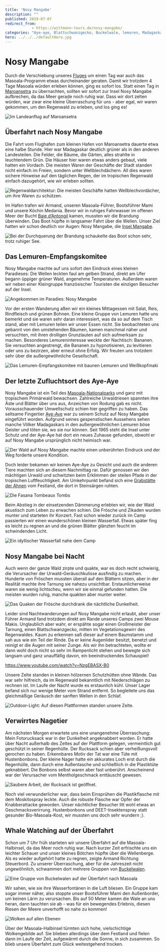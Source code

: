```yaml
---
title: 'Nosy Mangabe'
description: ""
published: 2019-07-07
redirect_from: 
            - https://wittmann-tours.de/nosy-mangabe/
categories: "Aye-aye, Blattschwanzgecko, Buckelwale, lemuren, Madagaskar, Madagaskar, Masoala, Nosy Mangabe, Regenwald, Uroplatus, Whale Watching"
hero: ../../../defaultHero.jpg
---
```

# Nosy Mangabe

Durch die Verschiebung unseres [Fluges](http://wittmann-tours.de/mit-mad-air-gestrandet-am-pangalanes-kanal/) um einen Tag war auch das Masoala-Programm etwas durcheinander geraten. Damit wir trotzdem 4 Tage Masoala würden erleben können, ging es sofort los. Statt einen Tag in [Maroansetra](https://de.wikipedia.org/wiki/Maroantsetra) zu übernachten, sollten wir sofort zur Insel Nosy Mangabe aufbrechen, da das Meer gerade noch ruhig war. Dass wir dort zelten würden, war zwar eine kleine Überraschung für uns - aber egal, wir waren gekommen, um den Regenwald zu erleben, und los ging es!

![Im Landeanflug auf Maroansetra](http://wittmann-tours.de/wp-content/uploads/2019/06/KH-20180817_131719-Edit-1-1024x576.jpg)

<!--more-->

## Überfahrt nach Nosy Mangabe

Die Fahrt vom Flughafen zum kleinen Hafen von Maroansetra dauerte etwa eine halbe Stunde. Hier war Madagaskar deutlich grüner als in den anderen Landesteilen. Die Felder, die Bäume, die Gärten, alles strahlte in leuchtendem Grün. Die Häuser hier waren etwas anders gebaut, viele hatten ein Vordach. Die meisten Waren der Geschäfte der Stadt standen nicht einfach im Freien, sondern unter Wellblechdächern. All dies waren sichere Hinweise auf den täglichen Regen, der im tropischen Regenwald einfach dazugehört, wie wir erleben sollten.

![Regenwaldarchitektur: Die meisten Geschäfte hatten Wellblechvordächer, um ihre Waren zu schützen.](http://wittmann-tours.de/wp-content/uploads/2019/06/CW-20180817-134826-8073-1024x683.jpg)

Im Hafen trafen wir Armand, unseren Masoala-Führer, Bootsführer Mami und unsere Köchin Medania. Bevor wir in ruhiges Fahrwasser im offenen Meer der Bucht [Baie d’Antongil](https://de.wikipedia.org/wiki/Baie_d%E2%80%99Antongil) kamen, mussten wir die Brandung überwinden. Das Boot hüpfte in langsamer Fahrt über die Wellen. Unser Ziel hatten wir schon deutlich vor Augen: Nosy Mangabe, die [Insel Mangabe](https://de.wikipedia.org/wiki/Nosy_Mangabe).

![Bei der Durchquerung der Brandung schaukelte das Boot schon sehr, trotz ruhiger See.](http://wittmann-tours.de/wp-content/uploads/2019/06/CW-20180817-141046-8085-1024x683.jpg)

## Das Lemuren-Empfangskomitee

Nosy Mangabe machte auf uns sofort den Eindruck eines kleinen Paradieses: Die Wellen leckten faul am gelben Strand, direkt am Ufer begann üppiger grüner Wald, angenehme Temperaturen. Außerdem waren wir neben einer Kleingruppe französischer Touristen die einzigen Besucher auf der Insel.

![Angekommen im Paradies: Nosy Mangabe](http://wittmann-tours.de/wp-content/uploads/2019/06/CW-20180817-143756-9960-Edit-1024x683.jpg)

Vor der ersten Wanderung aßen wir ein kleines Mittagessen mit Salat, Reis, Rindfleisch und grünen Bohnen. Eine kleine Gruppe von Lemuren hatte uns bemerkt und sie waren sehr daran interessiert, was da so auf dem Tisch stand, aber mit Lemuren teilen wir unser Essen nicht. Sie beobachteten uns gebannt von den umstehenden Bäumen, kamen manchmal näher und versuchten, mit ihren drolligen Grunzlauten auf sich aufmerksam zu machen. Besonderes Lemureninteresse weckte der Nachtisch: Bananen. Sie versuchten angestrengt, die Bananen zu hypnotisieren, zu levitieren oder uns zu bezirzen, aber erneut ohne Erfolg. Wir freuten uns trotzdem sehr über die außergewöhnliche Gesellschaft.

![Das Lemuren-Empfangskomitee mit baunen Lemuren und Weißkopfmaki](http://wittmann-tours.de/wp-content/uploads/2019/06/CW-20180817-152130-9968-1024x683.jpg)

## Der letzte Zufluchtsort des Aye-Aye

Nosy Mangabe ist ein Teil des [Masoala-Nationalparks](https://de.wikipedia.org/wiki/Nationalpark_Masoala) und ganz mit tropischem Primärwald bewachsen. Zahlreiche Urwaldriesen spannten ihre Äste und Blätter über uns aus, Anzeichen von Rodung gab es nicht. Vorausschauender Umweltschutz schien hier gegriffen zu haben. Das seltsame Fingertier [Aye-Aye](https://de.wikipedia.org/wiki/Fingertier) war zu seinem Schutz auf Nosy Mangabe eingeführt worden. Aufgrund seines gespenstischen Aussehens sehen manche Völker Madagaskars in den außergewöhnlichen Lemuren böse Geister und töten sie, wo sie nur können. Seit 1965 steht die Insel unter Schutz und der Aye-Aye hat dort ein neues Zuhause gefunden, obwohl er auf Nosy Mangabe ursprünglich nicht heimisch war.

![Der Wald auf Nosy Mangabe machte einen unberührten Eindruck und der Weg forderte unsere Kondition.](http://wittmann-tours.de/wp-content/uploads/2019/06/CW-20180817-162854-9990-HDR-683x1024.jpg)

Doch leider bekamen wir keinen Aye-Aye zu Gesicht und auch die anderen Tiere machten sich an diesem Nachmittag rar. Dafür genossen wir den mächtigen Urwald und schwitzten beim Erklimmen der steilen Pfade in der tropischen Luftfeuchtigkeit. Am Umkehrpunkt befand sich eine [Grabstätte der Ahnen](https://www.madamagazine.com/en/die-graeber-von-nosy-mangabe/) vom Festland, die dort in Steinsärgen ruhten.

![Die Fasana Tombeaux Tombs](http://wittmann-tours.de/wp-content/uploads/2019/06/CW-20180817-164451-9999-1024x683.jpg)

Beim Abstieg in der einsetzenden Dämmerung erlebten wir, wie der Wald akustisch zum Leben zu erwachen schien. Die Frösche und Zikaden wurden munter und starteten ihr Konzert. Fast schon wieder zurück im Camp passierten wir einen wunderschönen kleinen Wasserfall. Etwas später fing es leicht zu regnen an und die grünen Blätter glänzten feucht im schwindenden Licht.

![Ein idyllischer Wasserfall nahe dem Camp](http://wittmann-tours.de/wp-content/uploads/2019/06/CW-20180817-172943-0020-1024x683.jpg)

## Nosy Mangabe bei Nacht

Auch wenn der ganze Wald zirpte und quakte, war es doch recht schwierig, die Verursacher der Urwald-Geräuschkulisse ausfindig zu machen. Hunderte von Fröschen mussten überall auf den Blättern sitzen, aber in der Realität machte ihre Tarnung sie nahezu unsichtbar. Erstaunlicherweise waren sie wenig lichtscheu, wenn wir sie einmal gefunden hatten. Die meisten wurden ruhig, manche quakten aber munter weiter.

![Das Quaken der Frösche durchdrank die nächtliche Dunkelheit.](http://wittmann-tours.de/wp-content/uploads/2019/06/CW-20180817-181650-8113-1024x683.jpg)

Leider sind Nachtwanderungen auf Nosy Mangabe nicht erlaubt, aber unser Führer Armand fand trotzdem direkt am Rande unseres Camps zwei Mouse Makis. Unglaublich aber wahr, er erspähte sogar einen Großmeister der Tarnung, einen Blattschwanzgecko, mitten im Vegetationsgewirr des Regenwaldes. Kaum zu erkennen saß dieser auf einem Baumstamm und sah aus wie ein Teil der Rinde. Da er keine Augenlider besitzt, benetzt und reinigt er die Augen mit seiner Zunge. Als wir ihn betrachteten, wollte er dann wohl doch nicht so sehr im Rampenlicht stehen und bewegte sich langsam und ganz unauffällig davon, ein beeindruckendes Schauspiel!

https://www.youtube.com/watch?v=NzgEBASX-B0

Unsere Zelte standen in kleinen hölzernen Schutzhütten ohne Wände. Das war sehr hilfreich, da im Regenwald bekanntlich mit Niederschlägen zu rechnen ist. Im Laufe der Nacht wurde es erstaunlich kühl. Unser Lager befand sich nur wenige Meter vom Strand entfernt. So begleitete uns das gleichmäßige Geräusch der sanften Wellen in den Schlaf.

![Outdoor-Light: Auf diesen Plattformen standen unsere Zelte.](http://wittmann-tours.de/wp-content/uploads/2019/06/CW-20180818-071714-8122-1024x683.jpg)

## Verwirrtes Nagetier

Am nächsten Morgen erwartete uns eine unangenehme Überraschung: Mein Fotorucksack war in der Dunkelheit angeknabbert worden. Er hatte über Nacht außerhalb des Zeltes auf der Plattform gelegen, vermeintlich gut geschützt in seiner Regenhülle. Der Rucksack schien aber verheißungsvoll gerochen zu haben. Erkennbares Motiv der Tat war eine Tüte mit Hustenbonbons. Der kleine Nager hatte ein akkurates Loch erst durch die Regenhülle, dann durch eine Außentasche und schließlich in die Plastiktüte geknabbert. Die Bonbons selbst waren aber fast unberührt. Anscheinend war der Verursacher vom Mentholgeschmack enttäuscht gewesen.

![Saubere Arbeit, der Rucksack ist geöffnet.](http://wittmann-tours.de/wp-content/uploads/2019/06/APC_1901-1024x768.jpg)

Noch viel verwunderlicher war, dass beim Einsprühen die Plastikflasche mit dem Moskitospray leckte. Auch die robuste Flasche war Opfer der Knabberattacke geworden. Unser nächtlicher Besucher litt wohl etwas an Geschmacksverirrung. Hustenbonbons und DEET-Insektenspray statt gesunder Bio-Masoala-Kost, wir mussten uns doch sehr wundern ;).

## Whale Watching auf der Überfahrt

Schon um 7 Uhr früh starteten wir unsere Überfahrt auf die Masoala-Halbinsel, da das Meer noch ruhig war. Nach kurzer Zeit erfrischte uns ein leichter Schauer und unser kleines Bötchen hüpfte über die Wellenberge. Als es wieder aufgehört hatte zu regnen, zeigte Armand Richtung Steuerbord. Zu unserer Überraschung, aber für die Jahreszeit nicht ungewöhnlich, schwammen dort mehrere Gruppen von [Buckelwalen](https://de.wikipedia.org/wiki/Buckelwal).

![Eine Gruppe von Buckelwalen auf der Überfahrt nach Masoala](http://wittmann-tours.de/wp-content/uploads/2019/06/CW-20180818-075326-0078-1024x576.jpg)

Wir sahen, wie sie ihre Wasserfontänen in die Luft bliesen. Ein Gruppe kam sogar immer näher, also stoppte unser Bootsführer Mami den Außenborder, um keinen Lärm zu verursachen. Bis auf 50 Meter kamen die Wale an uns heran, dann tauchten sie ab - was für ein bewegendes Erlebnis, diesen Riesen der Meere unverhofft so nahe zu kommen!

![Wolken auf allen Ebenen](http://wittmann-tours.de/wp-content/uploads/2019/06/CW-20180818-075529-0088-1024x683.jpg)

Über der Masoala-Halbinsel türmten sich hohe, vielschichtige Wolkengebilde auf. Sie blieben allerdings über dem Festland und fielen dann im Laufe der Zeit, aufgewärmt durch die Sonne, in sich zusammen. So blieb unsere Überfahrt zum Glück weitestgehend trocken.
